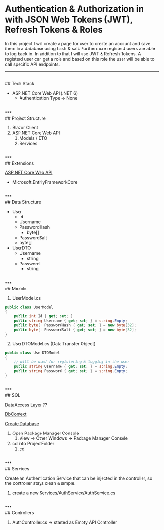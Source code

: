 # Authentication & Authorization in with JSON Web Tokens (JWT), Refresh Tokens & Roles

In this project I will create a page for user to create an account and save them in a database using hash & salt. Furthermore registerd users are able to log back in. In addition to that I will use JWT & Refresh Tokens. A registerd user can get a role and based on this role the user will be able to call specific API endpoints.
<br>
***
<br>
## Tech Stack

- ASP.NET Core Web API (.NET 6)
	- Authentication Type -> None
<br>
***
<br>
## Project Structure

1. Blazor Client
2. ASP.NET Core Web API
	1. Models / DTO
	2. Services
<br>
***
<br>
## Extensions

<ins>ASP.NET Core Web API</ins>
- Microsoft.EntitiyFrameworkCore
<br>
***
<br>
## Data Structure

- User
	- Id
	- Username
	- PasswordHash 
		- byte[]
	- PasswordSalt 
	- byte[]
- UserDTO
	- Username
		- string
	- Password
		- string
<br>
***
<br>
## Models

1. UserModel.cs

``` C#
public class UserModel
{
    public int Id { get; set; } 
    public string Username { get; set; } = string.Empty;
    public byte[] PasswordHash { get; set; } = new byte[32];
    public byte[] PasswordSalt { get; set; } = new byte[32];
}
```

2. UserDTOModel.cs (Data Transfer Object)

``` C#
public class UserDTOModel
{
    // will be used for registering & logging in the user
    public string Username { get; set; } = string.Empty;
    public string Password { get; set; } = string.Empty;
}
```
<br>
***
<br>
## SQL

DataAccess Layer ??

<ins>DbContext</ins>


<ins>Create Database</ins>
1. Open Package Manager Console 
	1. View -> Other Windows -> Package Manager Console
2. cd into ProjectFolder
	1. cd 
<br>
***
<br>
## Services

Create an Authentication Service that can be injected in the controller, so the controller stays clean & simple.

1. create a new Services/AuthService/AuthService.cs
<br>
***
<br>
## Controllers

1. AuthController.cs -> started as Empty API Controller